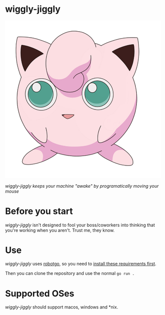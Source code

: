 # wiggly-jiggly

![wiggly-jiggly](docs/039_jigglypuff_by_tzblacktd-da7v85r.png "drawing of jigglypuff by tzblacktd")

*wiggly-jiggly keeps your machine "awake" by programatically moving your mouse*

# Before you start

*wiggly-jiggly* isn't designed to fool your boss/coworkers into thinking that you're working when you aren't. Trust me, they know.

# Use

*wiggly-jiggly* uses [robotgo](https://github.com/go-vgo/robotgo#requirements), so you need to [install these requirements first](https://github.com/go-vgo/robotgo#requirements).

Then you can clone the repository and use the normal `go run .`

# Supported OSes

*wiggly-jiggly* should support macos, windows and *nix. 


